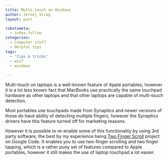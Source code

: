 ```yaml
---
title: Multi-touch on Windows
author: Jernej Virag
layout: post

robotsmeta:
  - index,follow
categories:
  - Computer stuff
  - Helpful tips
tags:
  - 'tips & tricks'
  - win7
  - windows
  
---
```

Multi-touch on laptops is a well-known feature of Apple portables, however it is a lot less known fact that MacBooks use practically the same touchpad hardware as other laptops and that other laptops are capable of multi-touch detection.

Most portables use touchpads made from Synaptics and newer versions of those do have ability of detecting multiple fingers, however the Synaptics drivers have this feature turned off for marketing reasons.

However it is possible to re-enable some of this functionality by using 3rd party software, the best by my experience being [Two Finger Scroll][1] project on Google Code. It enables you to use two-finger scrolling and two finger tapping, which is a rather puny set of features compared to Apple portables, however it still makes the use of laptop touchpad a lot easier.

 [1]: http://code.google.com/p/two-finger-scroll/